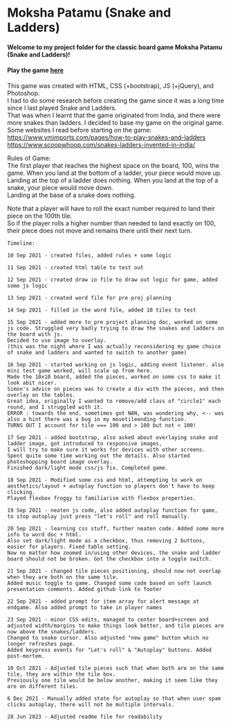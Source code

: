 <!-- GA SEI 32 Project 1: Game -->
<!-- ZY, 10 Sept 2021 -->
# Moksha Patamu (Snake and Ladders)

#### Welcome to my project folder for the classic board game Moksha Patamu (Snake and Ladders)!

#### Play the game [here](https://snake-and-ladders.vercel.app/)
This game was created with HTML, CSS (+bootstrap), JS (+jQuery), and Photoshop.\
I had to do some research before creating the game since it was a long time since I last played Snake and Ladders.\
That was when I learnt that the game originated from India, and there were more snakes than ladders. I decided to base my game on the original game.\
Some websites I read before starting on the game:\
https://www.ymimports.com/pages/how-to-play-snakes-and-ladders  
https://www.scoopwhoop.com/snakes-ladders-invented-in-india/

Rules of Game:\
The first player that reaches the highest space on the board, 100, wins the game.
When you land at the bottom of a ladder, your piece would move up.\
Landing at the top of a ladder does nothing. When you land at the top of a snake, your piece would move down. \
Landing at the base of a snake does nothing.

Note that a player will have to roll the exact number required to land their piece on the 100th tile.\
So if the player rolls a higher number than needed to land exactly on 100, their piece does not move and remains there until their next turn.

```
Timeline:

10 Sep 2021 - created files, added rules + some logic

11 Sep 2021 - created html table to test out

12 Sep 2021 - created draw io file to draw out logic for game, added some js logic

13 Sep 2021 - created word file for pre proj planning

14 Sep 2021 - filled in the word file, added 10 tiles to test

15 Sep 2021 - added more to pre project planning doc, worked on some js code. Struggled very badly trying to draw the snakes and ladders on the board with js. 
Decided to use image to overlay. 
(this was the night where I was actually reconsidering my game choice of snake and ladders and wanted to switch to another game)

16 Sep 2021 - started working on js logic, adding event listener. also mini test game worked, will scale up from here. 
Made the 10x10 board, added the pieces, worked on some css to make it look abit nicer.
Simon's advice on pieces was to create a div with the pieces, and then overlay on the tables. 
Great idea, originally I wanted to remove/add class of "circle1" each round, and I struggled with it.
ERROR : towards the end, sometimes got NAN, was wondering why, <-- was also a hint there was a bug in my movetileending function.
TURNS OUT I account for tile === 100 and > 100 but not < 100!

17 Sep 2021 - added bootstrap, also asked about overlaying snake and ladder image, got introduced to responsive images, 
I will try to make sure it works for devices with other screens. 
Spent quite some time working out the details. Also started photoshopping board image overlay. 
Finished dark/light mode css/js fix. Completed game.

18 Sep 2021 - Modified some css and html, attempting to work on aesthetics/layout + autoplay function so players don't have to keep clicking. 
Played flexbox froggy to familiarise with flexbox properties.

19 Sep 2021 - neaten js code, also added autoplay function for game, to stop autoplay just press "let's roll" and roll manually.

20 Sep 2021 - learning css stuff, further neaten code. Added some more info to word doc + html. 
Also set dark/light mode as a checkbox, thus removing 2 buttons, easier for players. Fixed table setting. 
Now no matter how zoomed in/using other devices, the snake and ladder board should not be broken. Got the checkbox into a toggle switch.

21 Sep 2021 - changed tile pieces positioning, should now not overlap when they are both on the same tile. 
Added music toggle to game. Changed some code based on soft launch presentation comments. Added github link to footer

22 Sep 2021 - added prompt for item array for alert message at endgame. Also added prompt to take in player names

23 Sep 2021 - minor CSS edits, managed to center board+screen and adjusted width/margins to make things look better, and tile pieces are now above the snakes/ladders.
Changed to snake cursor. Also adjusted "new game" button which no longer refreshes page. 
Added keypress events for "Let's roll" & "Autoplay" buttons. Added post-mortem.

10 Oct 2021 - Adjusted tile pieces such that when both are on the same tile, they are within the tile box. 
Previously one tile would be below another, making it seem like they are on different tiles.

6 Dec 2021 - Manually added state for autoplay so that when user spam clicks autoplay, there will not be multiple intervals.

28 Jun 2023 - Adjusted readme file for readability
```
